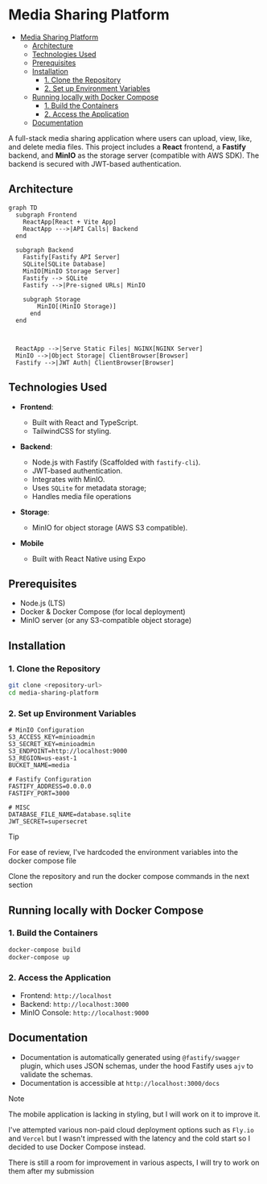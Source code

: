 # Media Sharing Platform

- [Media Sharing Platform](#media-sharing-platform)
  - [Architecture](#architecture)
  - [Technologies Used](#technologies-used)
  - [Prerequisites](#prerequisites)
  - [Installation](#installation)
    - [1. Clone the Repository](#1-clone-the-repository)
    - [2. Set up Environment Variables](#2-set-up-environment-variables)
  - [Running locally with Docker Compose](#running-locally-with-docker-compose)
    - [1. Build the Containers](#1-build-the-containers)
    - [2. Access the Application](#2-access-the-application)
  - [Documentation](#documentation)

A full-stack media sharing application where users can upload, view, like, and delete media files. This project includes a **React** frontend, a **Fastify** backend, and **MinIO** as the storage server (compatible with AWS SDK). The backend is secured with JWT-based authentication.

## Architecture

```mermaid
graph TD
  subgraph Frontend
    ReactApp[React + Vite App]
    ReactApp --->|API Calls| Backend
  end

  subgraph Backend
    Fastify[Fastify API Server]
    SQLite[SQLite Database]
    MinIO[MinIO Storage Server]
    Fastify --> SQLite
    Fastify -->|Pre-signed URLs| MinIO

    subgraph Storage
        MinIO[(MinIO Storage)]
      end
  end



  ReactApp -->|Serve Static Files| NGINX[NGINX Server]
  MinIO -->|Object Storage| ClientBrowser[Browser]
  Fastify -->|JWT Auth| ClientBrowser[Browser]
```

## Technologies Used

- **Frontend**:
  - Built with React and TypeScript.
  - TailwindCSS for styling.

- **Backend**:
  - Node.js with Fastify (Scaffolded with `fastify-cli`).
  - JWT-based authentication.
  - Integrates with MinIO.
  - Uses `SQLite` for metadata storage;
  - Handles media file operations

- **Storage**:
  - MinIO for object storage (AWS S3 compatible).

- **Mobile**
  - Built with React Native using Expo

## Prerequisites

- Node.js (LTS)
- Docker & Docker Compose (for local deployment)
- MinIO server (or any S3-compatible object storage)

## Installation

### 1. Clone the Repository

```bash
git clone <repository-url>
cd media-sharing-platform
```

### 2. Set up Environment Variables

```env
# MinIO Configuration
S3_ACCESS_KEY=minioadmin
S3_SECRET_KEY=minioadmin
S3_ENDPOINT=http://localhost:9000
S3_REGION=us-east-1
BUCKET_NAME=media

# Fastify Configuration
FASTIFY_ADDRESS=0.0.0.0
FASTIFY_PORT=3000

# MISC
DATABASE_FILE_NAME=database.sqlite
JWT_SECRET=supersecret

```

> [!TIP]
> For ease of review, I've hardcoded the environment variables into the docker compose file
>
> Clone the repository and run the docker compose commands in the next section

## Running locally with Docker Compose

### 1. Build the Containers

```sh
docker-compose build
docker-compose up
```

### 2. Access the Application

- Frontend: `http://localhost`
- Backend: `http://localhost:3000`
- MinIO Console: `http://localhost:9000`

## Documentation

- Documentation is automatically generated using `@fastify/swagger` plugin, which uses JSON schemas, under the hood Fastify uses `ajv` to validate the schemas.
- Documentation is accessible at `http://localhost:3000/docs`

> [!NOTE]
> The mobile application is lacking in styling, but I will work on it to improve it.
>
> I've attempted various non-paid cloud deployment options such as `Fly.io` and `Vercel` but I wasn't impressed with the latency and the cold start so I decided to use Docker Compose instead.
>
> There is still a room for improvement in various aspects, I will try to work on them after my submission
